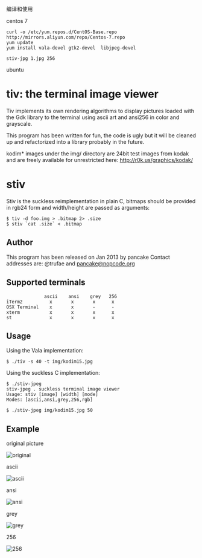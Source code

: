 编译和使用

centos 7 

    curl -o /etc/yum.repos.d/CentOS-Base.repo http://mirrors.aliyun.com/repo/Centos-7.repo
    yum update
    yum install vala-devel gtk2-devel  libjpeg-devel

    stiv-jpg 1.jpg 256


ubuntu

tiv: the terminal image viewer
==============================

Tiv implements its own rendering algorithms to display pictures loaded with the
Gdk library to the terminal using ascii art and ansi256 in color and grayscale.

This program has been written for fun, the code is ugly but it will be cleaned
up and refactorized into a library probably in the future.

kodim* images under the img/ directory are 24bit test images from kodak and are
freely available for unrestricted here: http://r0k.us/graphics/kodak/

stiv
====

Stiv is the suckless reimplementation in plain C, bitmaps should be provided in
rgb24 form and width/height are passed as arguments:

```
$ tiv -d foo.img > .bitmap 2> .size
$ stiv `cat .size` < .bitmap
```

Author
------

This program has been released on Jan 2013 by pancake
Contact addresses are: @trufae and pancake@nopcode.org

Supported terminals
-------------------
```
              ascii    ansi    grey   256
iTerm2          x       x       x      x
OSX Terminal    x       x       -      -
xterm           x       x       x      x
st              x       x       x      x

```

Usage
-----
Using the Vala implementation:
```
$ ./tiv -s 40 -t img/kodim15.jpg
```

Using the suckless C implementation:
```
$ ./stiv-jpeg
stiv-jpeg . suckless terminal image viewer
Usage: stiv [image] [width] [mode]
Modes: [ascii,ansi,grey,256,rgb]

$ ./stiv-jpeg img/kodim15.jpg 50
```

Example
-------

original picture

![original](https://github.com/radare/tiv/blob/master/img/kodim23.jpg?raw=true)

ascii

![ascii](https://github.com/radare/tiv/blob/master/test/img/ascii.png?raw=true)

ansi

![ansi](https://github.com/radare/tiv/blob/master/test/img/ansi.png?raw=true)

grey

![grey](https://github.com/radare/tiv/blob/master/test/img/grey.png?raw=true)

256

![256](https://github.com/radare/tiv/blob/master/test/img/256.png?raw=true)
